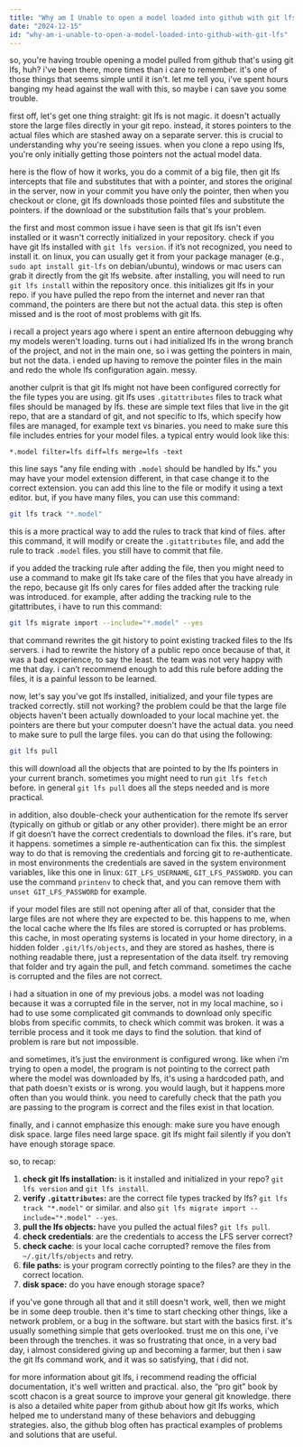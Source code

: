 ```yaml
---
title: "Why am I Unable to open a model loaded into github with git lfs?"
date: "2024-12-15"
id: "why-am-i-unable-to-open-a-model-loaded-into-github-with-git-lfs"
---
```


so, you're having trouble opening a model pulled from github that's using git lfs, huh? i've been there, more times than i care to remember. it's one of those things that seems simple until it isn't. let me tell you, i've spent hours banging my head against the wall with this, so maybe i can save you some trouble.

first off, let's get one thing straight: git lfs is not magic. it doesn't actually store the large files directly in your git repo. instead, it stores pointers to the actual files which are stashed away on a separate server. this is crucial to understanding why you're seeing issues. when you clone a repo using lfs, you're only initially getting those pointers not the actual model data.

here is the flow of how it works, you do a commit of a big file, then git lfs intercepts that file and substitutes that with a pointer, and stores the original in the server, now in your commit you have only the pointer, then when you checkout or clone, git lfs downloads those pointed files and substitute the pointers. if the download or the substitution fails that's your problem.

the first and most common issue i have seen is that git lfs isn't even installed or it wasn't correctly initialized in your repository. check if you have git lfs installed with `git lfs version`. if it’s not recognized, you need to install it. on linux, you can usually get it from your package manager (e.g., `sudo apt install git-lfs` on debian/ubuntu), windows or mac users can grab it directly from the git lfs website. after installing, you will need to run `git lfs install` within the repository once. this initializes git lfs in your repo. if you have pulled the repo from the internet and never ran that command, the pointers are there but not the actual data. this step is often missed and is the root of most problems with git lfs.

i recall a project years ago where i spent an entire afternoon debugging why my models weren't loading. turns out i had initialized lfs in the wrong branch of the project, and not in the main one, so i was getting the pointers in main, but not the data. i ended up having to remove the pointer files in the main and redo the whole lfs configuration again. messy.

another culprit is that git lfs might not have been configured correctly for the file types you are using. git lfs uses `.gitattributes` files to track what files should be managed by lfs. these are simple text files that live in the git repo, that are a standard of git, and not specific to lfs, which specify how files are managed, for example text vs binaries. you need to make sure this file includes entries for your model files. a typical entry would look like this:

```
*.model filter=lfs diff=lfs merge=lfs -text
```

this line says "any file ending with `.model` should be handled by lfs." you may have your model extension different, in that case change it to the correct extension. you can add this line to the file or modify it using a text editor. but, if you have many files, you can use this command:

```bash
git lfs track "*.model"
```

this is a more practical way to add the rules to track that kind of files. after this command, it will modify or create the `.gitattributes` file, and add the rule to track `.model` files. you still have to commit that file.

if you added the tracking rule after adding the file, then you might need to use a command to make git lfs take care of the files that you have already in the repo, because git lfs only cares for files added after the tracking rule was introduced. for example, after adding the tracking rule to the gitattributes, i have to run this command:

```bash
git lfs migrate import --include="*.model" --yes
```

that command rewrites the git history to point existing tracked files to the lfs servers. i had to rewrite the history of a public repo once because of that, it was a bad experience, to say the least. the team was not very happy with me that day. i can’t recommend enough to add this rule before adding the files, it is a painful lesson to be learned.

now, let's say you've got lfs installed, initialized, and your file types are tracked correctly. still not working? the problem could be that the large file objects haven't been actually downloaded to your local machine yet. the pointers are there but your computer doesn't have the actual data. you need to make sure to pull the large files. you can do that using the following:

```bash
git lfs pull
```

this will download all the objects that are pointed to by the lfs pointers in your current branch. sometimes you might need to run `git lfs fetch` before. in general `git lfs pull` does all the steps needed and is more practical.

in addition, also double-check your authentication for the remote lfs server (typically on github or gitlab or any other provider). there might be an error if git doesn’t have the correct credentials to download the files. it's rare, but it happens. sometimes a simple re-authentication can fix this. the simplest way to do that is removing the credentials and forcing git to re-authenticate. in most environments the credentials are saved in the system environment variables, like this one in linux: `GIT_LFS_USERNAME`, `GIT_LFS_PASSWORD`. you can use the command `printenv` to check that, and you can remove them with `unset GIT_LFS_PASSWORD` for example.

if your model files are still not opening after all of that, consider that the large files are not where they are expected to be. this happens to me, when the local cache where the lfs files are stored is corrupted or has problems. this cache, in most operating systems is located in your home directory, in a hidden folder `.git/lfs/objects`, and they are stored as hashes, there is nothing readable there, just a representation of the data itself. try removing that folder and try again the pull, and fetch command. sometimes the cache is corrupted and the files are not correct.

i had a situation in one of my previous jobs. a model was not loading because it was a corrupted file in the server, not in my local machine, so i had to use some complicated git commands to download only specific blobs from specific commits, to check which commit was broken. it was a terrible process and it took me days to find the solution. that kind of problem is rare but not impossible.

and sometimes, it’s just the environment is configured wrong. like when i'm trying to open a model, the program is not pointing to the correct path where the model was downloaded by lfs, it's using a hardcoded path, and that path doesn't exists or is wrong. you would laugh, but it happens more often than you would think. you need to carefully check that the path you are passing to the program is correct and the files exist in that location.

finally, and i cannot emphasize this enough: make sure you have enough disk space. large files need large space. git lfs might fail silently if you don’t have enough storage space.

so, to recap:

1.  **check git lfs installation:** is it installed and initialized in your repo? `git lfs version` and `git lfs install`.
2.  **verify `.gitattributes`:** are the correct file types tracked by lfs? `git lfs track "*.model"` or similar. and also `git lfs migrate import --include="*.model" --yes`.
3.  **pull the lfs objects:** have you pulled the actual files? `git lfs pull`.
4. **check credentials**: are the credentials to access the LFS server correct?
5. **check cache**: is your local cache corrupted? remove the files from `~/.git/lfs/objects` and retry.
6. **file paths:** is your program correctly pointing to the files? are they in the correct location.
7. **disk space:** do you have enough storage space?

if you've gone through all that and it still doesn't work, well, then we might be in some deep trouble. then it's time to start checking other things, like a network problem, or a bug in the software. but start with the basics first. it's usually something simple that gets overlooked. trust me on this one, i've been through the trenches. it was so frustrating that once, in a very bad day, i almost considered giving up and becoming a farmer, but then i saw the git lfs command work, and it was so satisfying, that i did not.

for more information about git lfs, i recommend reading the official documentation, it's well written and practical. also, the “pro git” book by scott chacon is a great source to improve your general git knowledge. there is also a detailed white paper from github about how git lfs works, which helped me to understand many of these behaviors and debugging strategies. also, the github blog often has practical examples of problems and solutions that are useful.
